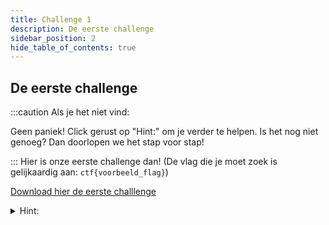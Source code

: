 ```yaml
---
title: Challenge 1
description: De eerste challenge
sidebar_position: 2
hide_table_of_contents: true
---
```

## De eerste challenge
:::caution Als je het niet vind:

Geen paniek! Click gerust op "Hint:" om je verder te helpen.
Is het nog niet genoeg? Dan doorlopen we het stap voor stap!

:::
Hier is onze eerste challenge dan!
(De vlag die je moet zoek is gelijkaardig aan: ``ctf{voorbeeld_flag}``)

[Download hier de eerste challlenge](./assets/challenge1.txt)

<details>
    <summary>Hint:</summary>
    <div>
        <div>Het is een bestandstype dat werd opgeslaan als een .txt bestand (zie de warmup!)</div>
        <br/>
        <details>
            <summary>Antwoord:</summary>
            <div>
                <div>Het bestandstype is eigenlijk een .zip bestand. Hierin vind je een interessante .txt met base64 erin.</div>
                <br/>
                <details>
                <summary>De vlag:</summary>
                <div>
                    <p>Eens je de base64 erin decodeerd zoals in de warmup vind je de vlag:</p>
                    <p>ctf&#123;proficiat_je_hebt_de_eerste_challenge_vlag_gevonden&#125;</p>
                </div>
                </details>
            </div>
        </details>
  </div>
</details>